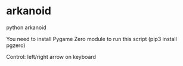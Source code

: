 # arkanoid
python arkanoid

You need to install Pygame Zero module to run this script (pip3 install pgzero)

Control: left/right arrow on keyboard

